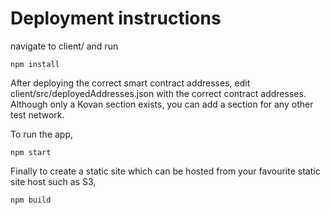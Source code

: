# Deployment instructions

navigate to client/ and run 
```
npm install
```

After deploying the correct smart contract addresses, edit client/src/deployedAddresses.json with the correct contract addresses. Although only a Kovan section exists, you can add a section for any other test network.

To run the app, 

```
npm start
```


Finally to create a static site which can be hosted from your favourite static site host such as S3,

```
npm build
```